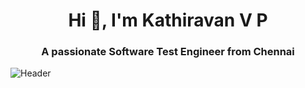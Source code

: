 
<h1 align="center">Hi 👋, I'm Kathiravan V P</h1>
<h3 align="center">A passionate Software Test Engineer from Chennai</h3>

![Header](.github-header-image.png)
